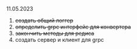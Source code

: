 11.05.2023
1. ~~создать общий логгер~~
2. ~~определить grpc интерфейс для конвертера~~
3. ~~закончить методы для редиса~~
4. создать сервер и клиент для grpc